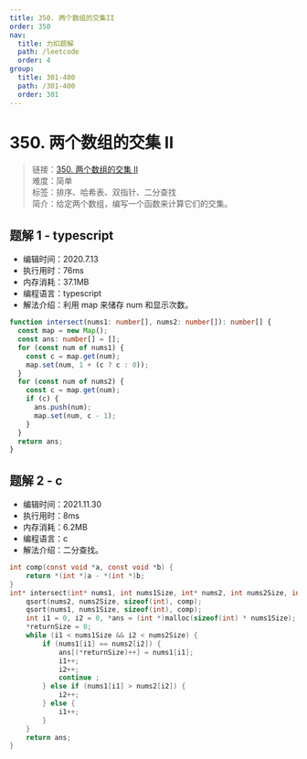 ```yaml
---
title: 350. 两个数组的交集II
order: 350
nav:
  title: 力扣题解
  path: /leetcode
  order: 4
group:
  title: 301-400
  path: /301-400
  order: 301
---
```


# 350. 两个数组的交集 II

> 链接：[350. 两个数组的交集 II](https://leetcode-cn.com/problems/intersection-of-two-arrays-ii/)  
> 难度：简单  
> 标签：排序、哈希表、双指针、二分查找  
> 简介：给定两个数组，编写一个函数来计算它们的交集。

## 题解 1 - typescript

- 编辑时间：2020.7.13
- 执行用时：76ms
- 内存消耗：37.1MB
- 编程语言：typescript
- 解法介绍：利用 map 来储存 num 和显示次数。

```typescript
function intersect(nums1: number[], nums2: number[]): number[] {
  const map = new Map();
  const ans: number[] = [];
  for (const num of nums1) {
    const c = map.get(num);
    map.set(num, 1 + (c ? c : 0));
  }
  for (const num of nums2) {
    const c = map.get(num);
    if (c) {
      ans.push(num);
      map.set(num, c - 1);
    }
  }
  return ans;
}
```

## 题解 2 - c

- 编辑时间：2021.11.30
- 执行用时：8ms
- 内存消耗：6.2MB
- 编程语言：c
- 解法介绍：二分查找。

```c
int comp(const void *a, const void *b) {
    return *(int *)a - *(int *)b;
}
int* intersect(int* nums1, int nums1Size, int* nums2, int nums2Size, int* returnSize){
    qsort(nums2, nums2Size, sizeof(int), comp);
    qsort(nums1, nums1Size, sizeof(int), comp);
    int i1 = 0, i2 = 0, *ans = (int *)malloc(sizeof(int) * nums1Size);
    *returnSize = 0;
    while (i1 < nums1Size && i2 < nums2Size) {
        if (nums1[i1] == nums2[i2]) {
            ans[(*returnSize)++] = nums1[i1];
            i1++;
            i2++;
            continue ;
        } else if (nums1[i1] > nums2[i2]) {
            i2++;
        } else {
            i1++;
        }
    }
    return ans;
}
```
